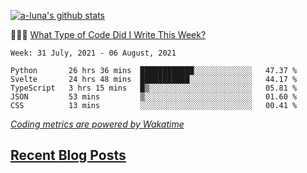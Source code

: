 [![a-luna's github stats](https://github-readme-stats.vercel.app/api?username=a-luna&show_icons=true&icon_color=000000)](https://github.com/a-luna)

👨🏽‍💻 [What Type of Code Did I Write This Week?](https://wakatime.com/@aaronluna)
<!--START_SECTION:waka-->
```text
Week: 31 July, 2021 - 06 August, 2021

Python       26 hrs 36 mins  ████████████░░░░░░░░░░░░░   47.37 % 
Svelte       24 hrs 48 mins  ███████████░░░░░░░░░░░░░░   44.17 % 
TypeScript   3 hrs 15 mins   █▒░░░░░░░░░░░░░░░░░░░░░░░   05.81 % 
JSON         53 mins         ▒░░░░░░░░░░░░░░░░░░░░░░░░   01.60 % 
CSS          13 mins         ░░░░░░░░░░░░░░░░░░░░░░░░░   00.41 % 
```
<!--END_SECTION:waka-->
_[Coding metrics are powered by Wakatime](https://wakatime.com/@aaronluna)_

<!--blog_posts-->
## [Recent Blog Posts](https://aaronluna.dev/blog/)
